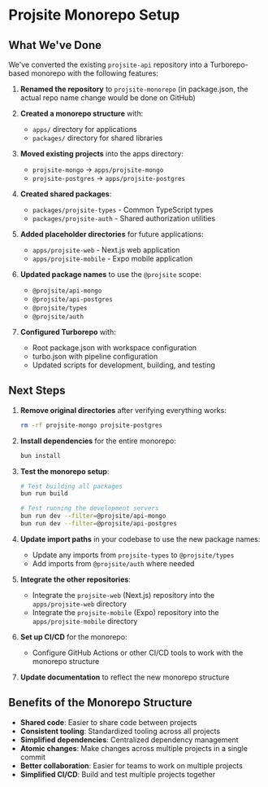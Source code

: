 # Projsite Monorepo Setup

## What We've Done

We've converted the existing `projsite-api` repository into a Turborepo-based monorepo with the following features:

1. **Renamed the repository** to `projsite-monorepo` (in package.json, the actual repo name change would be done on GitHub)

2. **Created a monorepo structure** with:
   - `apps/` directory for applications
   - `packages/` directory for shared libraries

3. **Moved existing projects** into the apps directory:
   - `projsite-mongo` → `apps/projsite-mongo`
   - `projsite-postgres` → `apps/projsite-postgres`

4. **Created shared packages**:
   - `packages/projsite-types` - Common TypeScript types
   - `packages/projsite-auth` - Shared authorization utilities

5. **Added placeholder directories** for future applications:
   - `apps/projsite-web` - Next.js web application
   - `apps/projsite-mobile` - Expo mobile application

6. **Updated package names** to use the `@projsite` scope:
   - `@projsite/api-mongo`
   - `@projsite/api-postgres`
   - `@projsite/types`
   - `@projsite/auth`

7. **Configured Turborepo** with:
   - Root package.json with workspace configuration
   - turbo.json with pipeline configuration
   - Updated scripts for development, building, and testing

## Next Steps

1. **Remove original directories** after verifying everything works:
   ```bash
   rm -rf projsite-mongo projsite-postgres
   ```

2. **Install dependencies** for the entire monorepo:
   ```bash
   bun install
   ```

3. **Test the monorepo setup**:
   ```bash
   # Test building all packages
   bun run build
   
   # Test running the development servers
   bun run dev --filter=@projsite/api-mongo
   bun run dev --filter=@projsite/api-postgres
   ```

4. **Update import paths** in your codebase to use the new package names:
   - Update any imports from `projsite-types` to `@projsite/types`
   - Add imports from `@projsite/auth` where needed

5. **Integrate the other repositories**:
   - Integrate the `projsite-web` (Next.js) repository into the `apps/projsite-web` directory
   - Integrate the `projsite-mobile` (Expo) repository into the `apps/projsite-mobile` directory

6. **Set up CI/CD** for the monorepo:
   - Configure GitHub Actions or other CI/CD tools to work with the monorepo structure

7. **Update documentation** to reflect the new monorepo structure

## Benefits of the Monorepo Structure

- **Shared code**: Easier to share code between projects
- **Consistent tooling**: Standardized tooling across all projects
- **Simplified dependencies**: Centralized dependency management
- **Atomic changes**: Make changes across multiple projects in a single commit
- **Better collaboration**: Easier for teams to work on multiple projects
- **Simplified CI/CD**: Build and test multiple projects together 